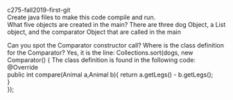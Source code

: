 c275-fall2019-first-git      
Create java files to make this code compile and run.      
What five objects are created in the main?
There are three dog Object, a List object, and the comparator Object that are called in the main

Can you spot the Comparator constructor call? Where is the class definition for the Comparator?
Yes, it is the line: Collections.sort(dogs, new Comparator<Animal>() {
The class definition is found in the following code:
@Override                         
	public int compare(Animal a,Animal b){ 
		return a.getLegs() - b.getLegs();                         
		}                 
	});

